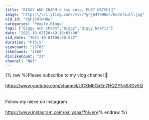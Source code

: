 ```yaml
---
title: "BIGGY AND CHARM ☺️ (so cute, MUST WATCH)🥺"
image: "https:\/\/i.ytimg.com\/vi\/YgFj64TwH8w\/hqdefault.jpg"
vid_id: "YgFj64TwH8w"
categories: "People-Blogs"
tags: ["Biggy and charm","Biggy","Biggy Norris"]
date: "2021-10-02T20:49:18+03:00"
vid_date: "2021-10-01T06:00:07Z"
duration: "PT31S"
viewcount: "26703"
likeCount: "1368"
dislikeCount: "21"
channel: "NNT"
---
```

{% raw %}Please subscribe to my vlog channel 💙<br /><br /><a rel="nofollow" target="blank" href="https://www.youtube.com/channel/UCXM6GxEn7HQZYNii5rIDv5Q">https://www.youtube.com/channel/UCXM6GxEn7HQZYNii5rIDv5Q</a><br /><br /><br />Follow my niece on Instagram<br /><br /><a rel="nofollow" target="blank" href="https://www.instagram.com/oaliyaaa/?hl=en">https://www.instagram.com/oaliyaaa/?hl=en</a>{% endraw %}
